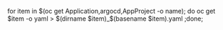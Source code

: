 for item in $(oc get Application,argocd,AppProject -o name); do oc get $item -o yaml > $(dirname $item)_$(basename $item).yaml ;done;
